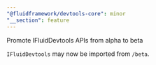 ```yaml
---
"@fluidframework/devtools-core": minor
"__section": feature
---
```

Promote IFluidDevtools APIs from alpha to beta

`IFluidDevtools` may now be imported from `/beta`.
